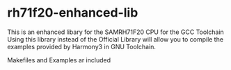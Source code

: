 # rh71f20-enhanced-lib
This is an enhanced libary for the SAMRH71F20 CPU for the GCC Toolchain
Using this library instead of the Official Library will allow you to compile the examples provided by Harmony3 in GNU Toolchain. 

Makefiles and Examples ar included 


